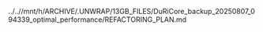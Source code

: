 ../..//mnt/h/ARCHIVE/.UNWRAP/13GB_FILES/DuRiCore_backup_20250807_094339_optimal_performance/REFACTORING_PLAN.md